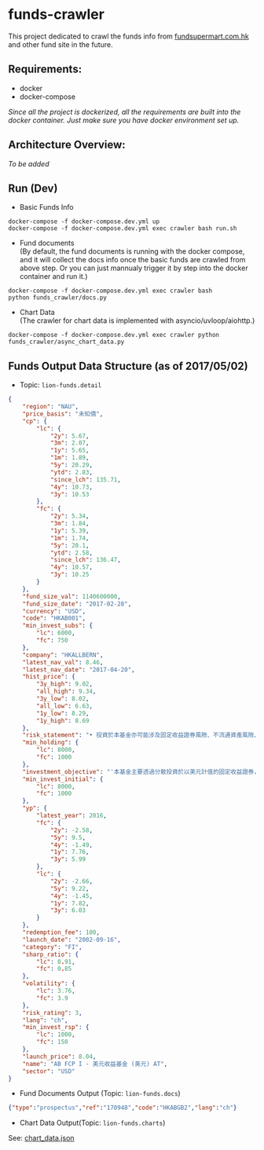 funds-crawler
===


This project dedicated to crawl the funds info from [fundsupermart.com.hk](http://www.fundsupermart.com.hk/hk/main/fundinfo/generateChartDataSeries.svdo) and other fund site in the future.


Requirements:
---
- docker
- docker-compose

*Since all the project is dockerized, all the requirements are built into the docker container. Just make sure you have docker environment set up.*

Architecture Overview:
---
*To be added*

Run (Dev)
---
- Basic Funds Info
```
docker-compose -f docker-compose.dev.yml up
docker-compose -f docker-compose.dev.yml exec crawler bash run.sh
```
- Fund documents   
(By default, the fund documents is running with the docker compose, and it will collect the docs info once the basic funds are crawled from above step. Or you can just mannualy trigger it by step into the docker container and run it.)
```
docker-compose -f docker-compose.dev.yml exec crawler bash
python funds_crawler/docs.py
```

- Chart Data  
(The crawler for chart data is implemented with asyncio/uvloop/aiohttp.)
```
docker-compose -f docker-compose.dev.yml exec crawler python funds_crawler/async_chart_data.py
```


Funds Output Data Structure (as of 2017/05/02)
---
- Topic: `lion-funds.detail`
```json
{
    "region": "NAU",
    "price_basis": "未知價",
    "cp": {
        "lc": {
            "2y": 5.67,
            "3m": 2.07,
            "1y": 5.65,
            "1m": 1.89,
            "5y": 20.29,
            "ytd": 2.83,
            "since_lch": 135.71,
            "4y": 10.73,
            "3y": 10.53
        },
        "fc": {
            "2y": 5.34,
            "3m": 1.84,
            "1y": 5.39,
            "1m": 1.74,
            "5y": 20.1,
            "ytd": 2.58,
            "since_lch": 136.47,
            "4y": 10.57,
            "3y": 10.25
        }
    },
    "fund_size_val": 1140600000,
    "fund_size_date": "2017-02-28",
    "currency": "USD",
    "code": "HKAB001",
    "min_invest_subs": {
        "lc": 6000,
        "fc": 750
    },
    "company": "HKALLBERN",
    "latest_nav_val": 8.46,
    "latest_nav_date": "2017-04-20",
    "hist_price": {
        "3y_high": 9.02,
        "all_high": 9.34,
        "3y_low": 8.02,
        "all_low": 6.63,
        "1y_low": 8.29,
        "1y_high": 8.69
    },
    "risk_statement": "• 投資於本基金亦可能涉及固定收益證券風險、不流通資產風險、管理風險及信用風險。低評級及無評級工具被視為須承受本金及利息損失的更大風險。基金價格可反覆波動，並可在一段短時期內顯著下跌。閣下於本基金的投資可能會價值全失。• 本基金可使用衍生工具達到對沖及有效基金管理的目的，這可能涉及額外風險。在不利情況下，本基金使用的衍生工具未必能夠有效地達到對沖或有效基金管理的目的，且本基金可能會遭受重大損失。• 本基金可從資本中或實際上以資本撥付派息(此舉可構成部分退回或撤回投資者原本的投資)或來自原本投資應佔的任何資本收益，由此即時減低每股資產淨值。• 投資者不應只依賴本文件而作出投資決定。",
    "min_holding": {
        "lc": 8000,
        "fc": 1000
    },
    "investment_objective": "'本基金主要透過分散投資於以美元計值的固定收益證券，以獲取與保本相符的高收益。本基金只投資於以美元計值的固定收益證券，包括由美國境外及境內註冊發行商發行的投資級別及非投資級別高收益證券。在正常市場情況下，最少50%的投資組合資產將投資於投資級別的證券。而至少有65%之資產，必須由美國境內之機構發行。AB FCP I 旗下的一個投資組合。AB FCP I (即 “AB”)是根據盧森堡法律組成的本互惠投資基金(fonds commun de placement) 。 在 2016 年 2 月 5 日之前，基金的法定名稱為 ACMBernstein，營業名稱為 AllianceBernstein。",
    "min_invest_initial": {
        "lc": 8000,
        "fc": 1000
    },
    "yp": {
        "latest_year": 2016,
        "fc": {
            "2y": -2.58,
            "5y": 9.5,
            "4y": -1.49,
            "1y": 7.76,
            "3y": 5.99
        },
        "lc": {
            "2y": -2.66,
            "5y": 9.22,
            "4y": -1.45,
            "1y": 7.82,
            "3y": 6.03
        }
    },
    "redemption_fee": 100,
    "launch_date": "2002-09-16",
    "category": "FI",
    "sharp_ratio": {
        "lc": 0.91,
        "fc": 0.85
    },
    "volatility": {
        "lc": 3.76,
        "fc": 3.9
    },
    "risk_rating": 3,
    "lang": "ch",
    "min_invest_rsp": {
        "lc": 1000,
        "fc": 150
    },
    "launch_price": 8.04,
    "name": "AB FCP I - 美元收益基金 (美元) AT",
    "sector": "USD"
}
```

- Fund Documents Output (Topic: `lion-funds.docs`)

```json
{"type":"prospectus","ref":"170948","code":"HKABGB2","lang":"ch"}
```


- Chart Data Output(Topic: `lion-funds.charts`)

See: [chart_data.json](https://github.com/hustshawn/funds-crawler/blob/master/chart_data.json)
